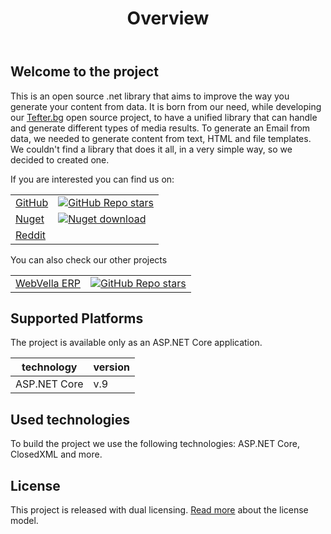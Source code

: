 ﻿---
order: 1
title: Overview
toc: false
---

## Welcome to the project
This is an open source .net library that aims to improve the way you generate your content from data. It is born from our need, while developing our [Tefter.bg](https://tefter.bg) open source project, 
to have a unified library that can handle and generate different types of media results. To generate an Email from data, we needed to generate content from text, HTML and file templates. 
We couldn't find a library that does it all, in a very simple way, so we decided to created one.

If you are interested you can find us on:

| | |
|---|---|
| [GitHub](https://github.com/WebVella/WebVella.DocumentTemplates) | [![GitHub Repo stars](https://img.shields.io/github/stars/WebVella/WebVella.DocumentTemplates?style=for-the-badge)](https://github.com/WebVella/WebVella.DocumentTemplates/stargazers) |
| [Nuget](https://www.nuget.org/packages/WebVella.DocumentTemplates) | [![Nuget download](https://img.shields.io/nuget/dt/WebVella.DocumentTemplates?style=for-the-badge)](https://www.nuget.org/packages/WebVella.DocumentTemplates)
| [Reddit](https://www.reddit.com/r/webvella/)

You can also check our other projects

| | |
|---|---|
| [WebVella ERP](https://github.com/WebVella/WebVella-ERP) | [![GitHub Repo stars](https://img.shields.io/github/stars/WebVella/WebVella-ERP?style=for-the-badge)](https://github.com/WebVella/WebVella-ERP/stargazers) | [![Nuget download](https://img.shields.io/nuget/dt/WebVella.ERP?style=for-the-badge)](https://www.nuget.org/packages/WebVella.ERP)


## Supported Platforms
The project is available only as an ASP.NET Core application.

| technology | version |
|------------|-------------------|
| ASP.NET Core | v.9 |

## Used technologies
To build the project we use the following technologies: ASP.NET Core, ClosedXML and more.

## License
This project is released with dual licensing. [Read more](/en/license) about the license model.